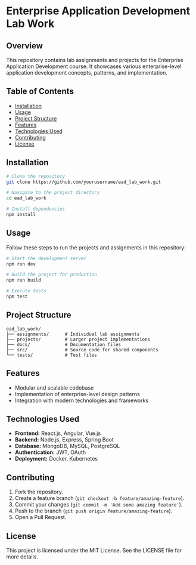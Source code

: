 # Enterprise Application Development Lab Work

## Overview

This repository contains lab assignments and projects for the Enterprise Application Development course. It showcases various enterprise-level application development concepts, patterns, and implementation.

## Table of Contents

- [Installation](#installation)
- [Usage](#usage)
- [Project Structure](#project-structure)
- [Features](#features)
- [Technologies Used](#technologies-used)
- [Contributing](#contributing)
- [License](#license)

## Installation

```bash
# Clone the repository
git clone https://github.com/yourusername/ead_lab_work.git

# Navigate to the project directory
cd ead_lab_work

# Install dependencies
npm install
```

## Usage

Follow these steps to run the projects and assignments in this repository:

```bash
# Start the development server
npm run dev

# Build the project for production
npm run build

# Execute tests
npm test
```

## Project Structure

```
ead_lab_work/
├── assignments/      # Individual lab assignments
├── projects/         # Larger project implementations
├── docs/             # Documentation files
├── src/              # Source code for shared components
└── tests/            # Test files
```

## Features

- Modular and scalable codebase
- Implementation of enterprise-level design patterns
- Integration with modern technologies and frameworks

## Technologies Used

- **Frontend:** React.js, Angular, Vue.js
- **Backend:** Node.js, Express, Spring Boot
- **Database:** MongoDB, MySQL, PostgreSQL
- **Authentication:** JWT, OAuth
- **Deployment:** Docker, Kubernetes

## Contributing

1. Fork the repository.
2. Create a feature branch (`git checkout -b feature/amazing-feature`).
3. Commit your changes (`git commit -m 'Add some amazing feature'`).
4. Push to the branch (`git push origin feature/amazing-feature`).
5. Open a Pull Request.

## License

This project is licensed under the MIT License. See the LICENSE file for more details.
